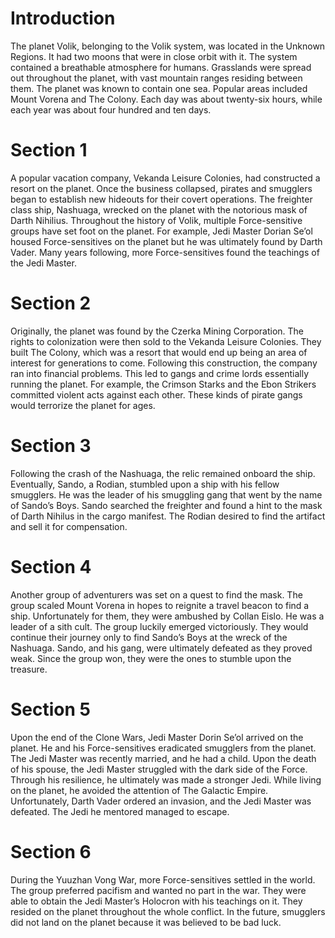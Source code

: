 # Introduction

The planet Volik, belonging to the Volik system, was located in the Unknown Regions.
It had two moons that were in close orbit with it.
The system contained a breathable atmosphere for humans.
Grasslands were spread out throughout the planet, with vast mountain ranges residing between them.
The planet was known to contain one sea.
Popular areas included Mount Vorena and The Colony.
Each day was about twenty-six hours, while each year was about four hundred and ten days.

# Section 1

A popular vacation company, Vekanda Leisure Colonies, had constructed a resort on the planet.
Once the business collapsed, pirates and smugglers began to establish new hideouts for their covert operations.
The freighter class ship, Nashuaga, wrecked on the planet with the notorious mask of Darth Nihilius.
Throughout the history of Volik, multiple Force-sensitive groups have set foot on the planet.
For example, Jedi Master Dorian Se’ol housed Force-sensitives on the planet but he was ultimately found by Darth Vader.
Many years following, more Force-sensitives found the teachings of the Jedi Master.

# Section 2

Originally, the planet was found by the Czerka Mining Corporation.
The rights to colonization were then sold to the Vekanda Leisure Colonies.
They built The Colony, which was a resort that would end up being an area of interest for generations to come.
Following this construction, the company ran into financial problems.
This led to gangs and crime lords essentially running the planet.
For example, the Crimson Starks and the Ebon Strikers committed violent acts against each other.
These kinds of pirate gangs would terrorize the planet for ages.

# Section 3

Following the crash of the Nashuaga, the relic remained onboard the ship.
Eventually, Sando, a Rodian, stumbled upon a ship with his fellow smugglers.
He was the leader of his smuggling gang that went by the name of Sando’s Boys.
Sando searched the freighter and found a hint to the mask of Darth Nihilus in the cargo manifest.
The Rodian desired to find the artifact and sell it for compensation.

# Section 4

Another group of adventurers was set on a quest to find the mask.
The group scaled Mount Vorena in hopes to reignite a travel beacon to find a ship.
Unfortunately for them, they were ambushed by Collan Eislo.
He was a leader of a sith cult.
The group luckily emerged victoriously.
They would continue their journey only to find Sando’s Boys at the wreck of the Nashuaga.
Sando, and his gang, were ultimately defeated as they proved weak.
Since the group won, they were the ones to stumble upon the treasure.

# Section 5

Upon the end of the Clone Wars, Jedi Master Dorin Se’ol arrived on the planet.
He and his Force-sensitives eradicated smugglers from the planet.
The Jedi Master was recently married, and he had a child.
Upon the death of his spouse, the Jedi Master struggled with the dark side of the Force.
Through his resilience, he ultimately was made a stronger Jedi.
While living on the planet, he avoided the attention of The Galactic Empire.
Unfortunately, Darth Vader ordered an invasion, and the Jedi Master was defeated.
The Jedi he mentored managed to escape.

# Section 6

During the Yuuzhan Vong War, more Force-sensitives settled in the world.
The group preferred pacifism and wanted no part in the war.
They were able to obtain the Jedi Master’s Holocron with his teachings on it.
They resided on the planet throughout the whole conflict.
In the future, smugglers did not land on the planet because it was believed to be bad luck.
